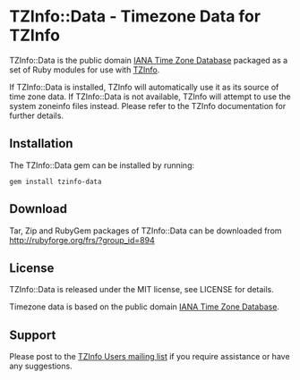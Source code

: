 TZInfo::Data - Timezone Data for TZInfo
=======================================

TZInfo::Data is the public domain [IANA Time Zone Database](http://www.iana.org/time-zones)
packaged as a set of Ruby modules for use with [TZInfo](http://tzinfo.rubyforge.org).

If TZInfo::Data is installed, TZInfo will automatically use it as its source of
time zone data. If TZInfo::Data is not available, TZInfo will attempt to use the
system zoneinfo files instead. Please refer to the TZInfo documentation for 
further details.


Installation
------------

The TZInfo::Data gem can be installed by running:

    gem install tzinfo-data


Download
--------

Tar, Zip and RubyGem packages of TZInfo::Data can be downloaded from 
http://rubyforge.org/frs/?group_id=894


License
-------

TZInfo::Data is released under the MIT license, see LICENSE for details.

Timezone data is based on the public domain 
[IANA Time Zone Database](http://www.iana.org/time-zones).


Support
-------

Please post to the [TZInfo Users mailing list](http://rubyforge.org/mailman/listinfo/tzinfo-users)
if you require assistance or have any suggestions.
